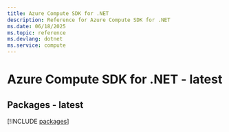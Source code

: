 ```yaml
---
title: Azure Compute SDK for .NET
description: Reference for Azure Compute SDK for .NET
ms.date: 06/18/2025
ms.topic: reference
ms.devlang: dotnet
ms.service: compute
---
```

# Azure Compute SDK for .NET - latest
## Packages - latest
[!INCLUDE [packages](compute-index.md)]